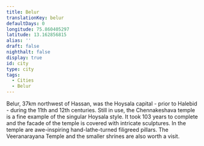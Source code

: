 ```yaml
---
title: Belur
translationKey: belur
defaultDays: 0
longitude: 75.860405297
latitude: 13.162856815
alias: ''
draft: false
nighthalt: false
display: true
id: city
type: city
tags:
  - Cities
  - Belur
---
```

Belur, 37km northwest of Hassan, was the Hoysala capital - prior to Halebid - during the 11th and 12th centuries. Still in use, the Chennakeshava temple is a fine example of the singular Hoysala style. It took 103 years to complete and the facade of the temple is covered with intricate sculptures. In the temple are awe-inspiring hand-lathe-turned filigreed pillars. The Veeranarayana Temple and the smaller shrines are also worth a visit. 